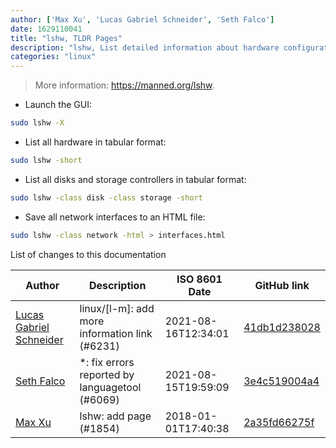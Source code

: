 ```yaml
---
author: ['Max Xu', 'Lucas Gabriel Schneider', 'Seth Falco']
date: 1629110041
title: "lshw, TLDR Pages"
description: "lshw, List detailed information about hardware configurations as root user."
categories: "linux"
---
```

> More information: <https://manned.org/lshw>.

- Launch the GUI:

```bash
sudo lshw -X
```

- List all hardware in tabular format:

```bash
sudo lshw -short
```

- List all disks and storage controllers in tabular format:

```bash
sudo lshw -class disk -class storage -short
```

- Save all network interfaces to an HTML file:

```bash
sudo lshw -class network -html > interfaces.html
```
List of changes to this documentation


Author | Description | ISO 8601 Date | GitHub link
------|-----|-----|-----
[Lucas Gabriel Schneider](mailto:casdpa@gmail.com) | linux/[l-m]: add more information link (#6231) | 2021-08-16T12:34:01 | [41db1d238028](https://github.com/tldr-pages/tldr/commit/41db1d2380286234a89aaa2131d8e1d1c531b850)
[Seth Falco](mailto:seth@falco.fun) | *: fix errors reported by languagetool (#6069) | 2021-08-15T19:59:09 | [3e4c519004a4](https://github.com/tldr-pages/tldr/commit/3e4c519004a471c861cdc609fd7239ee3355671c)
[Max Xu](mailto:xuhuan@live.cn) | lshw: add page (#1854) | 2018-01-01T17:40:38 | [2a35fd66275f](https://github.com/tldr-pages/tldr/commit/2a35fd66275f0605cee90e598bc60f6e100793a2)

